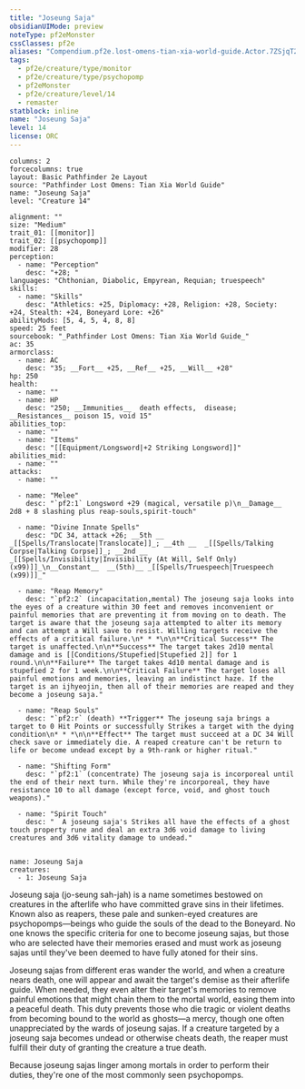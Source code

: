 ```yaml
---
title: "Joseung Saja"
obsidianUIMode: preview
noteType: pf2eMonster
cssClasses: pf2e
aliases: "Compendium.pf2e.lost-omens-tian-xia-world-guide.Actor.7ZSjqT2yiJB5OKgk" 
tags:
  - pf2e/creature/type/monitor
  - pf2e/creature/type/psychopomp
  - pf2eMonster
  - pf2e/creature/level/14
  - remaster
statblock: inline
name: "Joseung Saja"
level: 14
license: ORC
---
```


```statblock
columns: 2
forcecolumns: true
layout: Basic Pathfinder 2e Layout
source: "Pathfinder Lost Omens: Tian Xia World Guide"
name: "Joseung Saja"
level: "Creature 14"

alignment: ""
size: "Medium"
trait_01: [[monitor]]
trait_02: [[psychopomp]]
modifier: 28
perception:
  - name: "Perception"
    desc: "+28; "
languages: "Chthonian, Diabolic, Empyrean, Requian; truespeech"
skills:
  - name: "Skills"
    desc: "Athletics: +25, Diplomacy: +28, Religion: +28, Society: +24, Stealth: +24, Boneyard Lore: +26"
abilityMods: [5, 4, 5, 4, 8, 8]
speed: 25 feet
sourcebook: "_Pathfinder Lost Omens: Tian Xia World Guide_"
ac: 35
armorclass:
  - name: AC
    desc: "35; __Fort__ +25, __Ref__ +25, __Will__ +28"
hp: 250
health:
  - name: ""
  - name: HP
    desc: "250; __Immunities__  death effects,  disease; __Resistances__ poison 15, void 15"
abilities_top:
  - name: ""
  - name: "Items"
    desc: "[[Equipment/Longsword|+2 Striking Longsword]]"
abilities_mid:
  - name: ""
attacks:
  - name: ""

  - name: "Melee"
    desc: "`pf2:1` Longsword +29 (magical, versatile p)\n__Damage__  2d8 + 8 slashing plus reap-souls,spirit-touch"

  - name: "Divine Innate Spells"
    desc: "DC 34, attack +26; __5th __  _[[Spells/Translocate|Translocate]]_; __4th __  _[[Spells/Talking Corpse|Talking Corpse]]_; __2nd __  _[[Spells/Invisibility|Invisibility (At Will, Self Only) (x99)]]_\n__Constant__  __(5th)__ _[[Spells/Truespeech|Truespeech (x99)]]_"

  - name: "Reap Memory"
    desc: "`pf2:2` (incapacitation,mental) The joseung saja looks into the eyes of a creature within 30 feet and removes inconvenient or painful memories that are preventing it from moving on to death. The target is aware that the joseung saja attempted to alter its memory and can attempt a Will save to resist. Willing targets receive the effects of a critical failure.\n* * *\n\n**Critical Success** The target is unaffected.\n\n**Success** The target takes 2d10 mental damage and is [[Conditions/Stupefied|Stupefied 2]] for 1 round.\n\n**Failure** The target takes 4d10 mental damage and is stupefied 2 for 1 week.\n\n**Critical Failure** The target loses all painful emotions and memories, leaving an indistinct haze. If the target is an ijhyeojin, then all of their memories are reaped and they become a joseung saja."

  - name: "Reap Souls"
    desc: "`pf2:r` (death) **Trigger** The joseung saja brings a target to 0 Hit Points or successfully Strikes a target with the dying condition\n* * *\n\n**Effect** The target must succeed at a DC 34 Will check save or immediately die. A reaped creature can't be return to life or become undead except by a 9th-rank or higher ritual."

  - name: "Shifting Form"
    desc: "`pf2:1` (concentrate) The joseung saja is incorporeal until the end of their next turn. While they're incorporeal, they have resistance 10 to all damage (except force, void, and ghost touch weapons)."

  - name: "Spirit Touch"
    desc: "  A joseung saja's Strikes all have the effects of a ghost touch property rune and deal an extra 3d6 void damage to living creatures and 3d6 vitality damage to undead."
 
```

```encounter-table
name: Joseung Saja
creatures:
  - 1: Joseung Saja
```



Joseung saja (jo-seung sah-jah) is a name sometimes bestowed on creatures in the afterlife who have committed grave sins in their lifetimes. Known also as reapers, these pale and sunken-eyed creatures are psychopomps—beings who guide the souls of the dead to the Boneyard. No one knows the specific criteria for one to become joseung sajas, but those who are selected have their memories erased and must work as joseung sajas until they've been deemed to have fully atoned for their sins.

Joseung sajas from different eras wander the world, and when a creature nears death, one will appear and await the target's demise as their afterlife guide. When needed, they even alter their target's memories to remove painful emotions that might chain them to the mortal world, easing them into a peaceful death. This duty prevents those who die tragic or violent deaths from becoming bound to the world as ghosts—a mercy, though one often unappreciated by the wards of joseung sajas. If a creature targeted by a joseung saja becomes undead or otherwise cheats death, the reaper must fulfill their duty of granting the creature a true death.

Because joseung sajas linger among mortals in order to perform their duties, they're one of the most commonly seen psychopomps.
